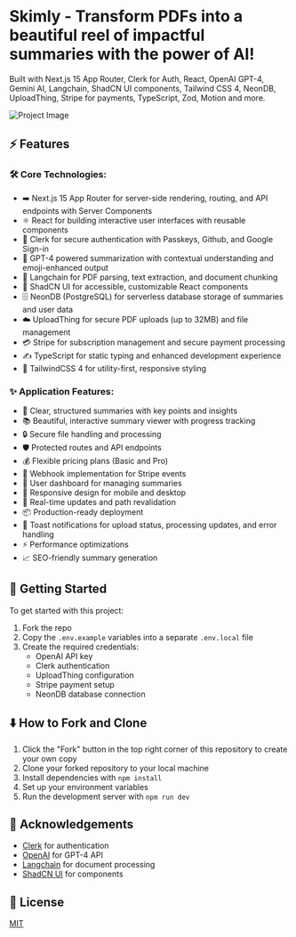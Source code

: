 # Skimly - Transform PDFs into a beautiful reel of impactful summaries with the power of AI!

Built with Next.js 15 App Router, Clerk for Auth, React, OpenAI GPT-4, Gemini AI, Langchain, ShadCN UI components, Tailwind CSS 4, NeonDB, UploadThing, Stripe for payments, TypeScript, Zod, Motion and more.

![Project Image](https://www.rajatgangwar-skimly.vercel.app/opengraph-image.png)

## ⚡️ Features

### 🛠️ Core Technologies:

- ➡️ Next.js 15 App Router for server-side rendering, routing, and API endpoints with Server Components
- ⚛️ React for building interactive user interfaces with reusable components
- 🔑 Clerk for secure authentication with Passkeys, Github, and Google Sign-in
- 🧠 GPT-4 powered summarization with contextual understanding and emoji-enhanced output
- 💬 Langchain for PDF parsing, text extraction, and document chunking
- 🎨 ShadCN UI for accessible, customizable React components
- 🗄️ NeonDB (PostgreSQL) for serverless database storage of summaries and user data
- ☁️ UploadThing for secure PDF uploads (up to 32MB) and file management
- 💳 Stripe for subscription management and secure payment processing
- ✍️ TypeScript for static typing and enhanced development experience
- 💨 TailwindCSS 4 for utility-first, responsive styling

### ✨ Application Features:

- 📝 Clear, structured summaries with key points and insights
- 📚 Beautiful, interactive summary viewer with progress tracking
- 🔒 Secure file handling and processing
- 🛡️ Protected routes and API endpoints
- 💰 Flexible pricing plans (Basic and Pro)
- 🔗 Webhook implementation for Stripe events
- 👤 User dashboard for managing summaries
- 📱 Responsive design for mobile and desktop
- 🔄 Real-time updates and path revalidation
- 📦 Production-ready deployment
- 💬 Toast notifications for upload status, processing updates, and error handling
- ⚡ Performance optimizations
- 📈 SEO-friendly summary generation

## 🚀 Getting Started

To get started with this project:

1.  Fork the repo
2.  Copy the `.env.example` variables into a separate `.env.local` file
3.  Create the required credentials:
    - OpenAI API key
    - Clerk authentication
    - UploadThing configuration
    - Stripe payment setup
    - NeonDB database connection

## ⬇️ How to Fork and Clone

1.  Click the "Fork" button in the top right corner of this repository to create your own copy
2.  Clone your forked repository to your local machine
3.  Install dependencies with `npm install`
4.  Set up your environment variables
5.  Run the development server with `npm run dev`

## 🙏 Acknowledgements

- [Clerk](https://go.clerk.com/5q0WrFA) for authentication
- [OpenAI](https://openai.com/) for GPT-4 API
- [Langchain](https://js.langchain.com/) for document processing
- [ShadCN UI](https://ui.shadcn.com/) for components

## 📝 License

[MIT](https://choosealicense.com/licenses/mit/)
